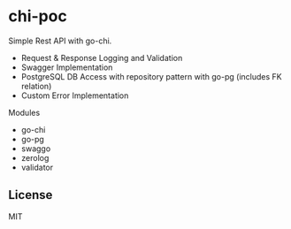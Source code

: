 chi-poc
=======

Simple Rest API with go-chi.

- Request & Response Logging and Validation
- Swagger Implementation
- PostgreSQL DB Access with repository pattern with go-pg (includes FK relation)
- Custom Error Implementation

Modules
- go-chi
- go-pg
- swaggo
- zerolog
- validator


## License

MIT
